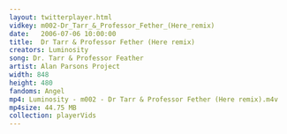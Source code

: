 ```yaml
---
layout: twitterplayer.html
vidkey: m002-Dr_Tarr_&_Professor_Fether_(Here_remix)
date:   2006-07-06 10:00:00
title:  Dr Tarr & Professor Fether (Here remix)
creators: Luminosity
song: Dr. Tarr & Professor Feather
artist: Alan Parsons Project
width: 848
height: 480
fandoms: Angel
mp4: Luminosity - m002 - Dr Tarr & Professor Fether (Here remix).m4v
mp4size: 44.75 MB
collection: playerVids
---
```


  <div>
  
  </div>
  